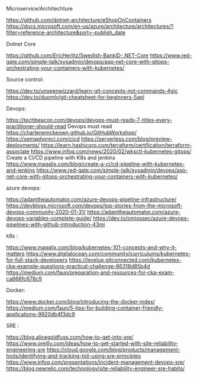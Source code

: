 Microservice/Architechture 

https://github.com/dotnet-architecture/eShopOnContainers
https://docs.microsoft.com/en-us/azure/architecture/architectures/?filter=reference-architecture&sort=-publish_date


Dotnet Core

https://github.com/EricHerlitz/Swedish-BankID-.NET-Core
https://www.red-gate.com/simple-talk/sysadmin/devops/asp-net-core-with-gitops-orchestrating-your-containers-with-kubernetes/
    
Source control: 

https://dev.to/unseenwizzard/learn-git-concepts-not-commands-4gjc
https://dev.to/duomly/git-cheatsheet-for-beginners-5apl
    

Devops: 

https://techbeacon.com/devops/devops-must-reads-7-titles-every-practitioner-should-read Devops must read 
https://charlenemckeown.github.io/GitHubWorkshop/
https://semaphoreci.com/cicd
https://serverless.com/blog/preview-deployments/
https://learn.hashicorp.com/terraform/certification/terraform-associate
https://www.infoq.com/news/2020/02/wksctl-kubernetes-gitops/
Create a CI/CD pipeline with K8s and jenkins 
https://www.magalix.com/blog/create-a-ci/cd-pipeline-with-kubernetes-and-jenkins
https://www.red-gate.com/simple-talk/sysadmin/devops/asp-net-core-with-gitops-orchestrating-your-containers-with-kubernetes/

azure devops: 

https://adamtheautomator.com/azure-devops-pipeline-infrastructure/
https://devblogs.microsoft.com/devops/top-stories-from-the-microsoft-devops-community-2020-01-31/
https://adamtheautomator.com/azure-devops-variables-complete-guide/
https://dev.to/omiossec/azure-devops-pipelines-with-github-introduction-43mi

k8s : 

https://www.magalix.com/blog/kubernetes-101-concepts-and-why-it-matters
https://www.digitalocean.com/community/curriculums/kubernetes-for-full-stack-developers
https://levelup.gitconnected.com/kubernetes-cka-example-questions-practical-challenge-86318d85b4d
https://medium.com/faun/preparation-and-resources-for-cka-exam-ca868fc678c9 
    
Docker: 

https://www.docker.com/blog/introducing-the-docker-index/
https://medium.com/faun/5-tips-for-building-container-friendly-applications-9920db4f3dc9

SRE :

https://blog.alicegoldfuss.com/how-to-get-into-sre/
https://www.oreilly.com/ideas/how-to-get-started-with-site-reliability-engineering-sre
https://cloud.google.com/blog/products/management-tools/identifying-and-tracking-toil-using-sre-principles
https://www.infoq.com/presentations/incident-management-devops-sre/
https://blog.newrelic.com/technology/site-reliability-engineer-sre-habits/

